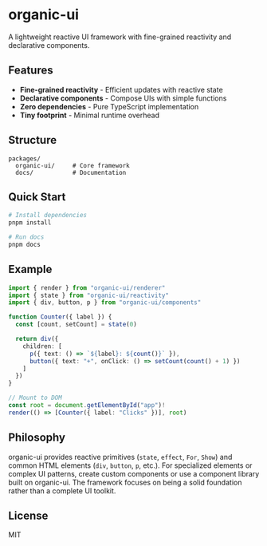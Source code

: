 # organic-ui

A lightweight reactive UI framework with fine-grained reactivity and declarative components.

## Features

- **Fine-grained reactivity** - Efficient updates with reactive state
- **Declarative components** - Compose UIs with simple functions
- **Zero dependencies** - Pure TypeScript implementation
- **Tiny footprint** - Minimal runtime overhead

## Structure

```
packages/
  organic-ui/     # Core framework
  docs/           # Documentation
```

## Quick Start

```bash
# Install dependencies
pnpm install

# Run docs
pnpm docs
```

## Example

```typescript
import { render } from "organic-ui/renderer"
import { state } from "organic-ui/reactivity"
import { div, button, p } from "organic-ui/components"

function Counter({ label }) {
  const [count, setCount] = state(0)

  return div({
    children: [
      p({ text: () => `${label}: ${count()}` }),
      button({ text: "+", onClick: () => setCount(count() + 1) })
    ]
  })
}

// Mount to DOM
const root = document.getElementById("app")!
render(() => [Counter({ label: "Clicks" })], root)
```

## Philosophy

organic-ui provides reactive primitives (`state`, `effect`, `For`, `Show`) and common HTML elements (`div`, `button`, `p`, etc.). For specialized elements or complex UI patterns, create custom components or use a component library built on organic-ui. The framework focuses on being a solid foundation rather than a complete UI toolkit.

## License

MIT
